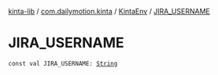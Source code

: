 [kinta-lib](../../index.md) / [com.dailymotion.kinta](../index.md) / [KintaEnv](index.md) / [JIRA_USERNAME](./-j-i-r-a_-u-s-e-r-n-a-m-e.md)

# JIRA_USERNAME

`const val JIRA_USERNAME: `[`String`](https://kotlinlang.org/api/latest/jvm/stdlib/kotlin/-string/index.html)
